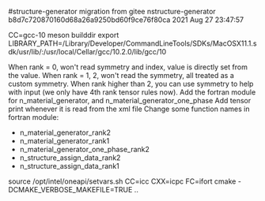 #structure-generator
migration from gitee nstructure-generator b8d7c720870160d68a26a9250bd60f9ce76f80ca 2021 Aug 27 23:47:57

CC=gcc-10 meson builddir
export LIBRARY_PATH=/Library/Developer/CommandLineTools/SDKs/MacOSX11.1.sdk/usr/lib/:/usr/local/Cellar/gcc/10.2.0/lib/gcc/10

When rank = 0, won't read symmetry and index, value is directly set from the value.
When rank = 1, 2, won't read the symmetry, all treated as a custom symmetry.
When rank higher than 2, you can use symmetry to help with input (we only have 4th rank tensor rules now).
Add the fortran module for n_material_generator, and n_material_generator_one_phase
Add tensor print whenever it is read from the xml file
Change some function names in fortran module:

- n_material_generator_rank2
- n_material_generator_rank1
- n_material_generator_one_phase_rank2
- n_structure_assign_data_rank2
- n_structure_assign_data_rank1

source /opt/intel/oneapi/setvars.sh
CC=icc CXX=icpc FC=ifort cmake -DCMAKE_VERBOSE_MAKEFILE=TRUE ..
